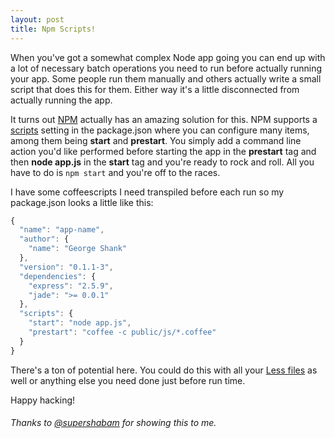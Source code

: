 ```yaml
---
layout: post
title: Npm Scripts!
---
```

When you've got a somewhat complex Node app going you can end up with a lot of necessary batch operations you need to run before actually running your app. Some people run them manually and others actually write a small script that does this for them. Either way it's a little disconnected from actually running the app.

It turns out <a href="http://npmjs.org">NPM</a> actually has an amazing solution for this. NPM supports a <a href="http://npmjs.org/doc/scripts.html">scripts</a> setting in the package.json  where you can configure many items, among them being **start** and **prestart**. You simply add a command line action you'd like performed before starting the app in the **prestart** tag  and then **node app.js** in the **start** tag and you're ready to rock and roll. All you have to do is ```npm start``` and you're off to the races.

I have some coffeescripts I need transpiled before each run so my package.json looks a little like this:

```javascript
{
  "name": "app-name",
  "author": {
    "name": "George Shank"
  },
  "version": "0.1.1-3",
  "dependencies": {
    "express": "2.5.9",
    "jade": ">= 0.0.1"
  },
  "scripts": {
    "start": "node app.js",
    "prestart": "coffee -c public/js/*.coffee"
  }
}
```

There's a ton of potential here. You could do this with all your <a href="http://lesscss.org">Less files</a> as well or anything else you need done just before run time.

Happy hacking!

<h6>Thanks to <a href="http://twitter.com/supershabam">@supershabam</a> for showing this to me.</h6>
